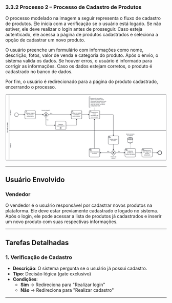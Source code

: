 ### 3.3.2 Processo 2 – Processo de Cadastro de Produtos 

O processo modelado na imagem a seguir representa o fluxo de cadastro de produtos. Ele inicia com a verificação se o usuário está logado. Se não estiver, ele deve realizar o login antes de prosseguir. Caso esteja autenticado, ele acessa a página de produtos cadastrados e seleciona a opção de cadastrar um novo produto.

O usuário preenche um formulário com informações como nome, descrição, fotos, valor de venda e categoria do produto. Após o envio, o sistema valida os dados. Se houver erros, o usuário é informado para corrigir as informações. Caso os dados estejam corretos, o produto é cadastrado no banco de dados.

Por fim, o usuário é redirecionado para a página do produto cadastrado, encerrando o processo.

![Processo de Cadastro de Produtos](../images/processo02-cadastrar-produto.png "Modelo BPMN do Processo 2.")

---

## **Usuário Envolvido**

### **Vendedor**
O vendedor é o usuário responsável por cadastrar novos produtos na plataforma. Ele deve estar previamente cadastrado e logado no sistema. Após o login, ele pode acessar a lista de produtos já cadastrados e inserir um novo produto com suas respectivas informações.

---

## **Tarefas Detalhadas**

### **1. Verificação de Cadastro**
- **Descrição**: O sistema pergunta se o usuário já possui cadastro.
- **Tipo**: Decisão lógica (gate exclusivo)
- **Condições**:  
  - **Sim** → Redireciona para "Realizar login"  
  - **Não** → Redireciona para "Realizar cadastro"  

---


